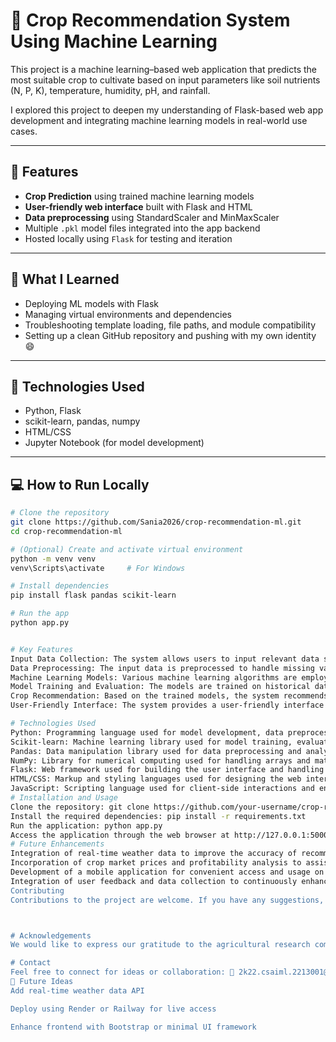 # 🌾 Crop Recommendation System Using Machine Learning

This project is a machine learning–based web application that predicts the most suitable crop to cultivate based on input parameters like soil nutrients (N, P, K), temperature, humidity, pH, and rainfall.

I explored this project to deepen my understanding of Flask-based web app development and integrating machine learning models in real-world use cases.

---

## 🚀 Features

- **Crop Prediction** using trained machine learning models  
- **User-friendly web interface** built with Flask and HTML  
- **Data preprocessing** using StandardScaler and MinMaxScaler  
- Multiple `.pkl` model files integrated into the app backend  
- Hosted locally using `Flask` for testing and iteration

---

## 🧠 What I Learned

- Deploying ML models with Flask  
- Managing virtual environments and dependencies  
- Troubleshooting template loading, file paths, and module compatibility  
- Setting up a clean GitHub repository and pushing with my own identity 😄

---

## 🔧 Technologies Used

- Python, Flask  
- scikit-learn, pandas, numpy  
- HTML/CSS  
- Jupyter Notebook (for model development)

---

## 💻 How to Run Locally

```bash
# Clone the repository
git clone https://github.com/Sania2026/crop-recommendation-ml.git
cd crop-recommendation-ml

# (Optional) Create and activate virtual environment
python -m venv venv
venv\Scripts\activate     # For Windows

# Install dependencies
pip install flask pandas scikit-learn

# Run the app
python app.py


# Key Features
Input Data Collection: The system allows users to input relevant data such as soil parameters, climate information, and geographic location.
Data Preprocessing: The input data is preprocessed to handle missing values, normalize or scale features, and transform categorical variables.
Machine Learning Models: Various machine learning algorithms are employed, including decision trees, random forests, support vector machines (SVM), and gradient boosting techniques, to build predictive models.
Model Training and Evaluation: The models are trained on historical data and evaluated using appropriate performance metrics to ensure accuracy and reliability.
Crop Recommendation: Based on the trained models, the system recommends the most suitable crops for the given input parameters.
User-Friendly Interface: The system provides a user-friendly interface where users can easily input their data, view recommendations, and explore additional information.

# Technologies Used
Python: Programming language used for model development, data preprocessing, and web application development.
Scikit-learn: Machine learning library used for model training, evaluation, and prediction.
Pandas: Data manipulation library used for data preprocessing and analysis.
NumPy: Library for numerical computing used for handling arrays and mathematical operations.
Flask: Web framework used for building the user interface and handling HTTP requests.
HTML/CSS: Markup and styling languages used for designing the web interface.
JavaScript: Scripting language used for client-side interactions and enhancing the user interface.
# Installation and Usage
Clone the repository: git clone https://github.com/your-username/crop-recommendation-system.git
Install the required dependencies: pip install -r requirements.txt
Run the application: python app.py
Access the application through the web browser at http://127.0.0.1:5000 in your browser to use the web app.
# Future Enhancements
Integration of real-time weather data to improve the accuracy of recommendations.
Incorporation of crop market prices and profitability analysis to assist farmers in making economically viable decisions.
Development of a mobile application for convenient access and usage on smartphones and tablets.
Integration of user feedback and data collection to continuously enhance the recommendation system's performance.
Contributing
Contributions to the project are welcome. If you have any suggestions, bug reports, or feature requests, please submit them through the issue tracker on the GitHub repository.



# Acknowledgements
We would like to express our gratitude to the agricultural research community, farmers, and organizations for providing valuable insights, data, and domain knowledge that contributed to the development of this Crop Recommendation System.

# Contact
Feel free to connect for ideas or collaboration: 📧 2k22.csaiml.2213001@gmail.com 📌 GitHub: github.com/Sania2026
🌱 Future Ideas
Add real-time weather data API

Deploy using Render or Railway for live access

Enhance frontend with Bootstrap or minimal UI framework

